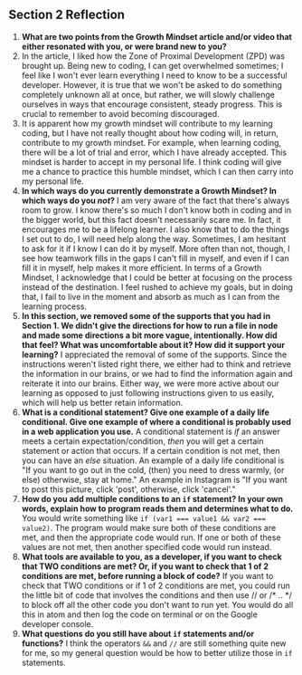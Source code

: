 ## Section 2 Reflection

1. **What are two points from the Growth Mindset article and/or video that either resonated with you, or were brand new to you?**
  1. In the article, I liked how the Zone of Proximal Development (ZPD) was brought up. Being new to coding, I can get overwhelmed sometimes; I feel like I won't ever learn everything I need to know to be a successful developer. However, it is true that we won't be asked to do something completely unknown all at once, but rather, we will slowly challenge ourselves in ways that encourage consistent, steady progress. This is crucial to remember to avoid becoming discouraged.
  2. It is apparent how my growth mindset will contribute to my learning coding, but I have not really thought about how coding will, in return, contribute to my growth mindset. For example, when learning coding, there will be a lot of trial and error, which I have already accepted. This mindset is harder to accept in my personal life. I think coding will give me a chance to practice this humble mindset, which I can then carry into my personal life.
2. **In which ways do you currently demonstrate a Growth Mindset? In which ways do you _not_?**
I am very aware of the fact that there's always room to grow. I know there's so much I don't know both in coding and in the bigger world, but this fact doesn't necessarily scare me. In fact, it encourages me to be a lifelong learner. I also know that to do the things I set out to do, I will need help along the way. Sometimes, I am hesitant to ask for it if I know I can do it by myself. More often than not, though, I see how teamwork fills in the gaps I can't fill in myself, and even if I can fill it in myself, help makes it more efficient. In terms of a Growth Mindset, I acknowledge that I could be better at focusing on the process instead of the destination. I feel rushed to achieve my goals, but in doing that, I fail to live in the moment and absorb as much as I can from the learning process.
3. **In this section, we removed some of the supports that you had in Section 1. We didn't give the directions for how to run a file in node and made some directions a bit more vague, intentionally. How did that feel? What was uncomfortable about it? How did it support your learning?**
I appreciated the removal of some of the supports. Since the instructions weren't listed right there, we either had to think and retrieve the information in our brains, or we had to find the information again and reiterate it into our brains. Either way, we were more active about our learning as opposed to just following instructions given to us easily, which will help us better retain information.
4. **What is a conditional statement? Give one example of a daily life conditional. Give one example of where a conditional is probably used in a web application you use.**
A conditional statement is *if* an answer meets a certain expectation/condition, *then* you will get a certain statement or action that occurs. If a certain condition is not met, then you can have an *else* situation. An example of a daily life conditional is "If you want to go out in the cold, (then) you need to dress warmly, (or else) otherwise, stay at home." An example in Instagram is "If you want to post this picture, click 'post', otherwise, click 'cancel'."
5. **How do you add multiple conditions to an `if` statement? In your own words, explain how to program reads them and determines what to do.**
You would write something like `if (var1 === value1 && var2 === value2)`. The program would make sure both of these conditions are met, and then the appropriate code would run. If one or both of these values are not met, then another specified code would run instead.
6. **What tools are available to you, as a developer, if you want to check that TWO conditions are met? Or, if you want to check that 1 of 2 conditions are met, before running a block of code?**
If you want to check that TWO conditions or if 1 of 2 conditions are met, you could run the little bit of code that involves the conditions and then use // or /* .. */ to block off all the other code you don't want to run yet. You would do all this in atom and then log the code on terminal or on the Google developer console.
7. **What questions do you still have about `if` statements and/or functions?**
I think the operators `&&` and `//` are still something quite new for me, so my general question would be how to better utilize those in `if` statements.
